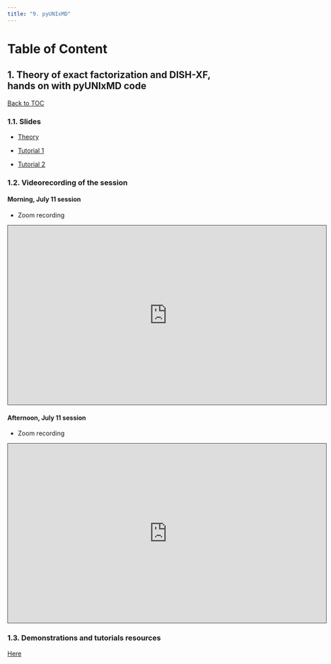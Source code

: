 ```yaml
---
title: "9. pyUNIxMD"
---
```




<a name="toc"></a>
# Table of Content


<a name="1"></a>
## 1. Theory of exact factorization and DISH-XF, hands on with pyUNIxMD code
[Back to TOC](#toc)

### 1.1. Slides

* [Theory](../files/SeungKyuMin/ESND.pdf)

* [Tutorial 1](../files/DaehoHan/pyUNIxMD+DFTB.pdf)

* [Tutorial 2](../files/DaehoHan/Interfacing.pdf)


### 1.2. Videorecording of the session

#### Morning, July 11 session

* Zoom recording

<iframe src="https://ub.hosted.panopto.com/Panopto/Pages/Embed.aspx?id=159254df-799d-4c4b-be1b-aecf0113d249
&autoplay=false&offerviewer=true&showtitle=true&showbrand=true&captions=false&interactivity=all" height="405" width="720" 
style="border: 1px solid #464646;" allowfullscreen allow="autoplay"></iframe>


#### Afternoon, July 11 session

* Zoom recording

<iframe src="https://ub.hosted.panopto.com/Panopto/Pages/Embed.aspx?id=679ac89b-18ba-4f82-987e-aecf016ddb14
&autoplay=false&offerviewer=true&showtitle=true&showbrand=true&captions=false&interactivity=all" height="405" width="720" 
style="border: 1px solid #464646;" allowfullscreen allow="autoplay"></iframe>



### 1.3. Demonstrations and tutorials resources

[Here](https://github.com/compchem-cybertraining/Tutorials_pyUNIxMD)
